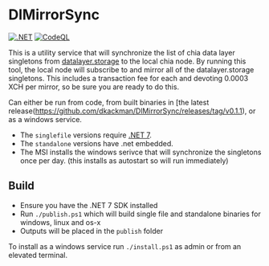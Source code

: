 # DlMirrorSync

[![.NET](https://github.com/dkackman/DlMirrorSync/actions/workflows/dotnet.yml/badge.svg)](https://github.com/dkackman/DlMirrorSync/actions/workflows/dotnet.yml)
[![CodeQL](https://github.com/dkackman/DlMirrorSync/actions/workflows/codeql.yml/badge.svg)](https://github.com/dkackman/DlMirrorSync/actions/workflows/codeql.yml)

This is a utility service that will synchronize the list of chia data layer singletons from [datalayer.storage](https://api.datalayer.storage/mirrors/v1/list_all) to the local chia node. By running this tool, the local node will subscribe to and mirror all of the datalayer.storage singletons. This includes a transaction fee for each and devoting 0.0003 XCH per mirror, so be sure you are ready to do this.

Can either be run from code, from built binaries in [the latest release(https://github.com/dkackman/DlMirrorSync/releases/tag/v0.1.1), or as a windows service.

- The `singlefile` versions require [.NET 7](https://dotnet.microsoft.com/en-us/download/dotnet/7.0).
- The `standalone` versions have .net embedded.
- The MSI installs the windows serivce that will synchronize the singletons once per day. (this installs as autostart so will run immediately)

## Build

- Ensure you have the .NET 7 SDK installed
- Run `./publish.ps1` which will build single file and standalone binaries for windows, linux and os-x
- Outputs will be placed in the `publish` folder

To install as a windows service run `./install.ps1` as admin or from an elevated terminal.
